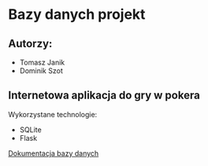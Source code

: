 # Bazy danych projekt
## Autorzy:
- Tomasz Janik
- Dominik Szot

## Internetowa aplikacja do gry w pokera
Wykorzystane technologie:
- SQLite
- Flask

[Dokumentacja bazy danych](https://github.com/Raklle/databases2/blob/main/docs.md)


